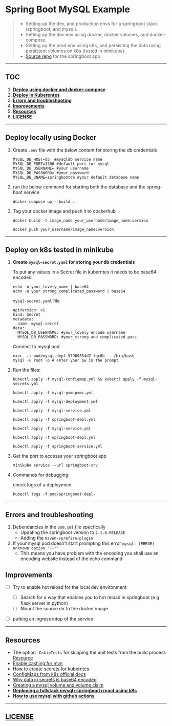 # Spring Boot MySQL Example
> - Setting up the dev, and production envs for a springboot stack (springboot, and mysql).
> - Setting up the dev env using docker, docker volumes, and docker-compose.
> - Setting up the prod env using k8s, and persisting the data using persistent volumes on k8s (tested in minikube).
> - [Source repo](https://github.com/springframeworkguru/spring-boot-mysql-example) for the springboot app 

---
## TOC
1. [**Deploy using docker and docker-compose**](#deploy-locally-using-docker)
1. [**Deploy in Kuberentes**](#deploy-on-k8s-tested-in-minikube)
1. [**Errors and troubleshooting**](#errors-and-troubleshooting)
1. [**Improvements**](#improvements) 
1. [**Resources**](#resources)
1. [**LICENSE**](./LICENSE)  

---
## Deploy locally using Docker
1. Create `.env` file with the below content for storing the db credentials
	```
	MYSQL_DB_HOST=db  #mysqldb service name
	MYSQL_DB_PORT=3306 #default port for mysql
	MYSQL_DB_USERNAME= #your username
	MYSQL_DB_PASSWORD= #your password
	MYSQL_DB_DNAME=springbootdb #your default database name
	```
1. run the below command for starting both the database and the spring-boot service
	```
	docker-compose up --build .
	```
1. Tag your docker image and push it to dockerhub
	```
	docker build -t image_name your_username/image_name:version
	```

	```
	docker push your_username/image_name:version
	```

---
## Deploy on k8s tested in minikube
1. **Create `mysql-secret.yaml` for storing your db credentials**
	
	To put any values in a Secret file in kuberntes it needs to be base64 encoded
	```
	echo -n your_lovely_name | base64
	echo -n your_strong_complicated_password | base64
	```

	`mysql-secret.yaml` file
	```
	apiVersion: v1
	kind: Secret
	metadata:
	  name: mysql-secret
	data:
	  MYSQL_DB_USERNAME: #your_lovely encode username
	  MYSQL_DB_PASSWORD: #your_strong and complicated pass 
	```
	
	Connect to mysql pod
	```
	exec -it pod/mysql-depl-57969854d7-fqc8h -- /bin/bash
	mysql -u root -p # enter your pw in the prompt
	```

1. Run the files:
	```
	kubectl apply -f mysql-configmap.yml && kubectl apply -f mysql-secrets.yml
	```
	```
	kubectl apply -f mysql-pvm-pvmc.yml
	```
	```
	kubectl apply -f mysql-deployment.yml
	```
	```
	kubectl apply -f mysql-service.yml
	```
	```
	kubectl apply -f springboot-depl.yml
	```
	```
	kubectl apply -f mysql-service.yml
	```
	```
	kubectl apply -f springboot-depl.yml
	```
	```
	kubectl apply -f springboot-service.yml
	```
1. Get the port to accesss your springboot app
	```
	minikube service --url springboot-srv
	```

1. Commands for debugging:
	
	check logs of a deployment
	```
	kubectl logs -f pod/springboot-depl-
	```

---
## Errors and troubleshooting
1. Debendancies in the `pom.xml` file specfically
	- Updating the springboot version to `2.1.6.RELEASE`
	- Adding the `maven-surefire-plugin`
1. If your mysql pod doesn't start prompting this error `mysql: [ERROR] unknown option '--"'`
	- This means you have problem with the encoding you shall use an encoding website instead of the echo command


## Improvements
- [ ] Try to enable hot reload for the local dev environment
	- [ ] Search for a way that enables you to hot reload in springboot (e.g flask server in python)
	- [ ] Mount the source dir to the docker image
- [ ] putting an ingress intop of the service
	

---
## Resources
- The option `-DskipTests` for skipping the unit tests from the build process [Resource](https://www.journaldev.com/33645/maven-commands-options-cheat-sheet)
- [Enable cashing for mvn](https://stackoverflow.com/a/7233762)
- [How to create secrets for kuberntes](https://docs.oracle.com/en/industries/communications/cloud-native-core/2.2.0/nssf_install/create-kubernetes-secret-storing-database-username-and-password.html)
- [ConfigMaps from k8s official docs](https://kubernetes.io/docs/concepts/configuration/configmap/)
- [Why data in secrets is base64 encoded](https://stackoverflow.com/a/57670114)
- [Creating a mysql volume and volume claim](https://dev.to/musolemasu/deploy-a-mysql-database-server-in-kubernetes-static-dpc)
- [**Deploying a fullstack mysql+springboot+react using k8s**](https://www.callicoder.com/deploy-spring-mysql-react-nginx-kubernetes-persistent-volume-secret/)
- [**How to use mysql with github actions**](https://ovirium.com/blog/how-to-make-mysql-work-in-your-github-actions/)

---
## [LICENSE](./LICENSE)
